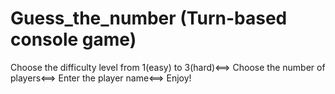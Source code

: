 # Guess_the_number (Turn-based console game)
Choose the difficulty level from 1(easy) to 3(hard)<==>
Choose the number of players<==>
Enter the player name<==>
Enjoy!

